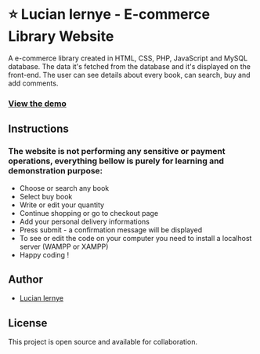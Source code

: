 # ⭐ Lucian Iernye - E-commerce Library Website

A e-commerce library created in HTML, CSS, PHP, JavaScript and MySQL database.
The data it's fetched from the database and it's displayed on the front-end. The user can see details about every book, can search, buy and add comments.

### [View the demo](https://library-php-mysql.herokuapp.com/)

## Instructions

### The website is not performing any sensitive or payment operations, everything bellow is purely for learning and demonstration purpose:

- Choose or search any book
- Select buy book
- Write or edit your quantity
- Continue shopping or go to checkout page
- Add your personal delivery informations
- Press submit - a confirmation message will be displayed
- To see or edit the code on your computer you need to install a localhost server (WAMPP or XAMPP)
- Happy coding !

## Author

- [Lucian Iernye](https://lucianiernye.co.uk)

## License

This project is open source and available for collaboration.
